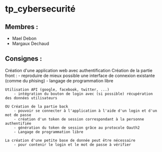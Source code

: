 # tp_cybersecurité

## Membres :
- Mael Debon 
- Margaux Dechaud

## Consignes :

Création d'une application web avec authentification
    Création de la partie front : 
        - reproduire de mieux possible une interface de connexion existante (comme du phising)
        - langage de programmation libre

    Utilisation API (google, facebook, twitter, ...)
        - intégration du bouton de login avec (si possible) récupération des données utilisateurs
    
    OU Création de la partie back
        - pouvoir se connecter à l'application à l'aide d'un login et d'un mot de passe
        - création d'un token de session correspondant à la personne authentifiée
        - génération du token de session grâce au protocole Oauth2
        - Langage de programmation libre

    La création d'une petite base de donnée peut être nécessaire
        - pour contenir le login et le mot de passe à vérifier